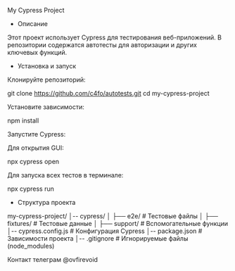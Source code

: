 My Cypress Project

- Описание

Этот проект использует Cypress для тестирования веб-приложений. В репозитории содержатся автотесты для авторизации и других ключевых функций.

- Установка и запуск

Клонируйте репозиторий:

git clone https://github.com/c4fo/autotests.git
cd my-cypress-project

Установите зависимости:

npm install

Запустите Cypress:

Для открытия GUI:

npx cypress open

Для запуска всех тестов в терминале:

npx cypress run

 - Структура проекта

my-cypress-project/
│-- cypress/
│   ├── e2e/                  # Тестовые файлы
│   ├── fixtures/             # Тестовые данные
│   ├── support/              # Вспомогательные функции
│-- cypress.config.js         # Конфигурация Cypress
│-- package.json              # Зависимости проекта
│-- .gitignore                # Игнорируемые файлы (node_modules)

Контакт телеграм @ovfirevoid
